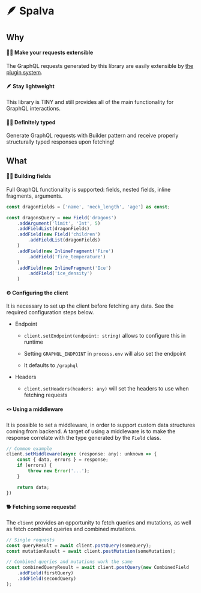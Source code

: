 # 🪶 Spalva

## Why

#### 🥷🏼 Make your requests extensible

The GraphQL requests generated by this library are easily extensible by [the plugin system](https://github.com/plugjs/plugjs).

#### 🪶 Stay lightweight

This library is TINY and still provides all of the main functionality for GraphQL interactions.

#### 👩‍⚖️ Definitely typed

Generate GraphQL requests with Builder pattern and receive properly structurally typed responses upon fetching!

## What

#### 👷‍♂️ Building fields

Full GraphQL functionality is supported: fields, nested fields, inline fragments, arguments.

```js
const dragonFields = ['name', 'neck_length', 'age'] as const;

const dragonsQuery = new Field('dragons')
    .addArgument('limit', 'Int', 5)
    .addFieldList(dragonFields)
    .addField(new Field('children')
        .addFieldList(dragonFields)
    )
    .addField(new InlineFragment('Fire')
        .addField('fire_temperature')
    )
    .addField(new InlineFragment('Ice')
        .addField('ice_density')
    )
```

#### ⚙️ Configuring the client

It is necessary to set up the client before fetching any data. See the required configuration steps below.

-  Endpoint


   -  `client.setEndpoint(endpoint: string)` allows to configure this in runtime 


   -  Setting `GRAPHQL_ENDPOINT` in `process.env` will also set the endpoint


   -  It defaults to `/graphql`

-  Headers

   -  `client.setHeaders(headers: any)` will set the headers to use when fetching requests

#### 🪢 Using a middleware

It is possible to set a middleware, in order to support custom data structures coming from backend. A target of using a middleware is to make the response correlate with the type generated by the `Field` class.

```js
// Common example
client.setMiddleware(async (response: any): unknown => {
    const { data, errors } = response;
    if (errors) {
        throw new Error('...');
    }

    return data;
})
```

#### 🐕 Fetching some requests!

The `client` provides an opportunity to fetch queries and mutations, as well as fetch combined queries and combined mutations.

```js
// Single requests
const queryResult = await client.postQuery(someQuery);
const mutationResult = await client.postMutation(someMutation);

// Combined queries and mutations work the same
const combinedQueryResult = await client.postQuery(new CombinedField
    .addField(firstQuery)
    .addField(secondQuery)
);
```

